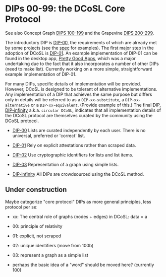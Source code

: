# DIPs 00-99: the DCoSL Core Protocol

See also Concept Graph [DIPS 100-199](../conceptGraph) and the Grapevine [DIPS 200-299](../grapevine).

The introductory DIP is [DIP-00](00.md), the requirements of which are already met by some projects (see the [spec](00.md) for examples). The first major step in the adoption of DCoSL is [DIP-01](01.md). An example implementation of DIP-01 can be found in the desktop app, [Pretty Good Apps](https://github.com/wds4/pretty-good), which was a major undertaking due to the fact that it also incorporates a number of other DIPs (need to make list). Currently working on a more simple, straightforward example implementation of DIP-01.

For many DIPs, specific details of implementation will be provided. However, DCoSL is designed to be tolerant of alternative implementations. Any implementation of a DIP that achieves the same purpose but differs only in details will be referred to as a `DIP-xx-substitute`, a `DIP-xx-alternative` or a `DIP-xx-equivalent`. (Provide example of this.) The final DIP, [DIP-infinity](infinity.md) a.k.a. `circular DCoSL`, indicates that all implementation details of the DCoSL protocol are themselves curated by the community using the DCoSL protocol.

- [DIP-00](00.md) Lists are curated independently by each user. There is no universal, preferred or 'correct' list.

- [DIP-01](01.md) Rely on explicit attestations rather than scraped data.

- [DIP-02](02.md) Use cryptographic identifiers for lists and list items.

- [DIP-03](03.md) Representation of a graph using simple lists.

- [DIP-infinity](infinity.md) All DIPs are crowdsourced using the DCoSL method.

## Under construction

Maybe categorize "core protocol" DIPs as more general principles, less protocol per se:
- xx: The central role of graphs (nodes + edges) in DCoSL: data = a 
- 00: principle of relativity
- 01: explicit, not scraped
- 02: unique identifiers (move from 100b)
- 03: represent a graph as a simple list

- perhaps the basic idea of a "word" should be moved here? (currently 100)
